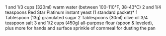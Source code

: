1 and 1/3 cups (320ml) warm water (between 100-110°F, 38-43°C)
2 and 1/4 teaspoons Red Star Platinum instant yeast (1 standard packet)*
1 Tablespoon (13g) granulated sugar
2 Tablespoons (30ml) olive oil
3/4 teaspoon salt
3 and 1/2 cups (450g) all-purpose flour (spoon & leveled), plus more for hands and surface
sprinkle of cornmeal for dusting the pan